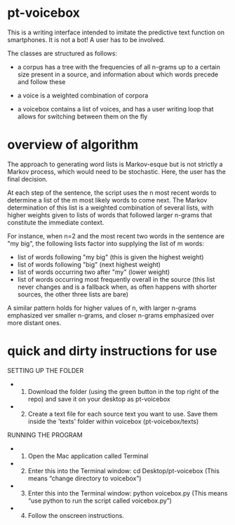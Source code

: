 # pt-voicebox
This is a writing interface intended to imitate the predictive text function on smartphones. It is not a bot! A user has to be involved.

The classes are structured as follows:

- a corpus has a tree with the frequencies of all n-grams up to a certain size present in a source, and information about which words precede and follow these

- a voice is a weighted combination of corpora

- a voicebox contains a list of voices, and has a user writing loop that allows for switching between them on the fly

# overview of algorithm

The approach to generating word lists is Markov-esque but is not strictly a Markov process, which would need to be stochastic. Here, the user has the final decision.

At each step of the sentence, the script uses the n most recent words to determine a list of the m most likely words to come next. The Markov determination of this list is a weighted combination of several lists, with higher weights given to lists of words that followed larger n-grams that constitute the immediate context.

For instance, when n=2 and the most recent two words in the sentence are "my big", the following lists factor into supplying the list of m words:

- list of words following "my big" (this is given the highest weight)
- list of words following "big" (next highest weight)
- list of words occurring two after "my" (lower weight)
- list of words occurring most frequently overall in the source (this list never changes and is a fallback when, as often happens with shorter sources, the other three lists are bare)

A similar pattern holds for higher values of n, with larger n-grams emphasized ver smaller n-grams, and closer n-grams emphasized over more distant ones.

# quick and dirty instructions for use

SETTING UP THE FOLDER
- 1. Download the folder (using the green button in the top right of the repo) and save it on your desktop as pt-voicebox
- 2. Create a text file for each source text you want to use. Save them inside the 'texts' folder within voicebox (pt-voicebox/texts)
 
RUNNING THE PROGRAM
- 1. Open the Mac application called Terminal
- 2. Enter this into the Terminal window: cd Desktop/pt-voicebox
         (This means “change directory to voicebox”)
- 3. Enter this into the Terminal window: python voicebox.py
         (This means “use python to run the script called voicebox.py”)
- 4. Follow the onscreen instructions.
